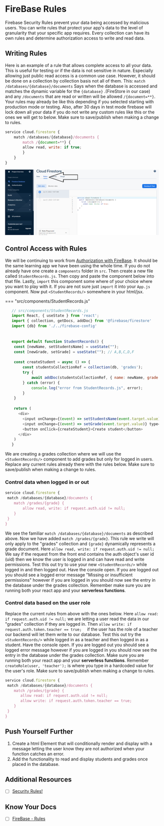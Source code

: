 # FireBase Rules

Firebase Security Rules prevent your data being accessed by malicious users. You can write rules that protect your app's data to the level of granularity that your specific app requires. Every collection can have its own rules and determine authorization access to write and read data.


## Writing Rules

Here is an example of a rule that allows complete access to all your data. This is useful for testing or if the data is not sensitive in nature. Especially allowing just public read access is a common use case. However, it should be done on a collection by collection basis not all of them.
This: `match /databases/{database}/documents`
Says when the database is accessed and matches the dynamic variable for the `{database}` .(FireStore in our case) and any `/documents` that are read or written will be allowed `/{document=**}`. Your rules may already be like this depending if you selected starting with production mode or testing. Also, after 30 days in test mode firebase will lock down all your data if you do not write any custom rules like this or the ones we will get to below. Make sure to save/publish when making a change to rules.


```javascript
service cloud.firestore {
    match /databases/{database}/documents { 
        match /{document=**} {
        allow read, write: if true;
        }
    }
}

```

![firestore-rules-Example](../images/firebaserulesetup.png)

## Control Access with Rules

We will be continuing to work from [Authorization with FireBase](authorizationWithFirebase.md). It should be the same learning app we have been using the whole time. If you do not already have one create a `components` folder in `src`. Then create a new file called `StudentRecords.js`.  Then copy and paste the component below into that file. Lastly, `import` this component some where of your choice where you want to play with it. If you are not sure just `import` it into your `App.js` component. Now put  `<StudentRecords/>` somewhere in your html/jsx.


=== "src/components/StudentRecords.js"
```javascript
   // src/components/StudentRecords.js
   import React, { useState } from 'react';
   import { collection, getDocs, addDoc} from '@firebase/firestore'
   import {db} from './../firebase-config'
   

   export default function StudentRecords() {
    const [newName, setStudentsName] = useState("");
    const [newGrade, setGrade] = useState(""); // A,B,C,D,F

    const createStudent = async () => {
        const studentsCollectionRef = collection(db, 'grades');
        try {
            await addDoc(studentsCollectionRef, { name: newName, grade: newGrade})
        } catch (error) {
            console.log("error from StudentRecords.js", error);
        }
    }

    return (
      <div>
        <input onChange={(event) => setStudentsName(event.target.value)} placeholder="Name" type="text" />
        <input onChange={(event) => setGrade(event.target.value)} type="text" placeholder="Grade" />
        <button onClick={createStudent}>Create student</button>
      </div>
    )
   }

```

We are creating a grades collection where we will use the `<StudentRecords/>` component to add grades but only for logged in users. Replace any current rules already there with the rules below. Make sure to save/publish when making a change to rules. 

### Control data when logged in or out

```javascript
service cloud.firestore {
 match /databases/{database}/documents {
    match /grades/{grade} {
        allow read, write: if request.auth.uid != null;    
    }
 }
}

```
We see the familiar `match /databases/{database}/documents` as described above. Now we have added `match /grades/{grade}`.
This rule we write will only apply to the "grades" collection and `{grade}` dynamically represents a grade document. Here
`allow read, write: if request.auth.uid != null;` We say if the request from the front end contains the auth object's user id (uid) then we know the user is logged in and can have read and write permissions. Test this out try to use your new `<StudentRecords/>` while logged in and then logged out. Have the console open. If you are logged out you should see a logged error message "Missing or insufficient permissions" however if you are logged in you should now see the entry in the database under the grades collection. Remember make sure you are running both your react app and your **serverless functions**. 


### Control data based on the user role

Replace the current rules from above with the ones below. Here `allow read: if request.auth.uid != null;` we are letting a user read the data in our "grades" collection if they are logged in. Then `allow write: if request.auth.token.teacher == true;  ` if the user has the role of a teacher our backend will let them write to our database.  Test this out try the `<StudentRecords/>` while logged in as a teacher and then logged in as a student. Have the console open. If you are logged out you should see a logged error message however if you are logged in you should now see the entry in the database under the grades collection. Make sure you are running both your react app and your **serverless functions**. Remember `createRole(user, 'teacher');` is where you type in a hardcoded value for the user's role. Make sure to save/publish when making a change to rules. 

```javascript
service cloud.firestore {
 match /databases/{database}/documents {
    match /grades/{grade} {
       allow read: if request.auth.uid != null;
       allow write: if request.auth.token.teacher == true;    
    }
 }
}

```
## Push Yourself Further
1. Create a html Element that will conditionally render and display with a message letting the user know they are not authorized when your function catches an error.
2. Add the functionality to read and display students and grades once placed in the database.

## Additional Resources

- [ ] [Security Rules!](hhttps://www.youtube.com/watch?v=eW5MdE3ZcAw)

## Know Your Docs

- [ ] [FireBase - Rules](https://firebase.google.com/docs/rules)
